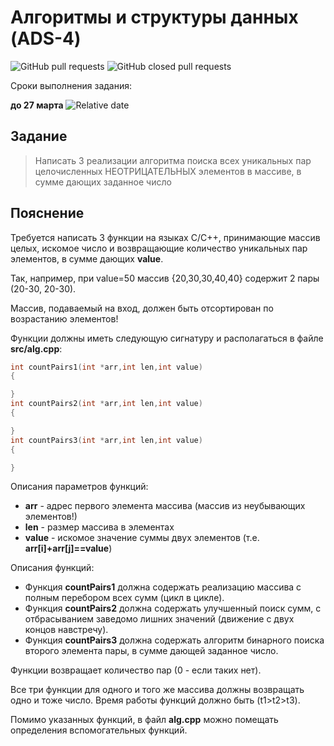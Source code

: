 # Алгоритмы и структуры данных (ADS-4)


![GitHub pull requests](https://img.shields.io/github/issues-pr/NNTU-CS/ADS-4)
![GitHub closed pull requests](https://img.shields.io/github/issues-pr-closed/NNTU-CS/ADS-4)


Сроки выполнения задания:

**до 27 марта** ![Relative date](https://img.shields.io/date/1648414800)


## Задание

> Написать 3 реализации алгоритма поиска всех уникальных пар целочисленных НЕОТРИЦАТЕЛЬНЫХ элементов в массиве, в сумме дающих заданное число

## Пояснение

Требуется написать 3 функции на языках С/С++, принимающие массив целых, искомое число и возвращающие количество уникальных пар элементов, в сумме дающих **value**.

Так, например, при value=50 массив {20,30,30,40,40} содержит 2 пары (20-30, 20-30).

Массив, подаваемый на вход, должен быть отсортирован по возрастанию элементов!

Функции должны иметь следующую сигнатуру и располагаться в файле **src/alg.cpp**:


```C++
int countPairs1(int *arr,int len,int value)
{

}
int countPairs2(int *arr,int len,int value)
{

}
int countPairs3(int *arr,int len,int value)
{

}
```
Описания параметров функций:

- **arr** - адрес первого элемента массива (массив из неубывающих элементов!)
- **len** - размер массива в элементах
- **value** - искомое значение суммы двух элементов (т.е. **arr[i]+arr[j]==value**)

Описания функций:

- Функция **countPairs1** должна содержать реализацию массива с полным перебором всех сумм (цикл в цикле).
- Функция **countPairs2** должна содержать улучшенный поиск сумм, с отбрасыванием заведомо лишних значений (движение с двух концов навстречу).
- Функция **countPairs3** должна содержать алгоритм бинарного поиска второго элемента пары, в сумме дающей заданное число.

Функции возвращает количество пар (0 - если таких нет).

Все три функции для одного и того же массива должны возвращать одно и тоже число. Время работы функций должно быть (t1>t2>t3).

Помимо указанных функций, в файл **alg.cpp** можно помещать определения вспомогательных функций.
